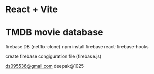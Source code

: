 # React + Vite
# TMDB movie database

firebase DB (netflix-clone)
npm install firebase react-firebase-hooks

create firebase congiguration file (firebase.js)

ds095536@gmail.com
deepak@1025